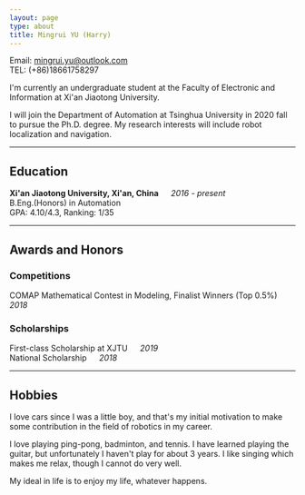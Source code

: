 ```yaml
---
layout: page
type: about
title: Mingrui YU (Harry)
---
```


Email: [mingrui.yu@outlook.com](mailto:mingrui.yu@outlook.com)  
TEL: (+86)18661758297

I'm currently an undergraduate student at the Faculty of Electronic and Information at Xi'an Jiaotong University. 

I will join the Department of Automation at Tsinghua University in 2020 fall to pursue the Ph.D. degree. My research interests will include robot localization and navigation. 

***
## Education

**Xi'an Jiaotong University, Xi'an, China**  &emsp;  *2016 - present*  
B.Eng.(Honors) in Automation  
GPA: 4.10/4.3, Ranking: 1/35

***
## Awards and Honors

### Competitions
COMAP Mathematical Contest in Modeling, Finalist Winners (Top 0.5%) &emsp; *2018* 

### Scholarships
First-class Scholarship at XJTU &emsp; *2019*  
National Scholarship &emsp; *2018*

***
## Hobbies

I love cars since I was a little boy, and that's my initial motivation to make some contribution in the field of robotics in my career.

I love playing ping-pong, badminton, and tennis. I have learned playing the guitar, but unfortunately I haven't play for about 3 years. I like singing which makes me relax, though I cannot do very well.

My ideal in life is to enjoy my life, whatever happens.